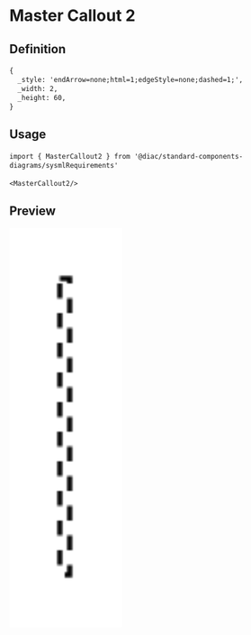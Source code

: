 # Master Callout 2

## Definition

```
{
  _style: 'endArrow=none;html=1;edgeStyle=none;dashed=1;',
  _width: 2,
  _height: 60,
}
```

## Usage

```
import { MasterCallout2 } from '@diac/standard-components-diagrams/sysmlRequirements'

<MasterCallout2/>
```

## Preview

<img src="./master-callout-2.png" width="200"/>
